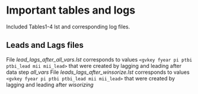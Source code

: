 # Important tables and logs
Included Tables1-4 lst and corresponding log files.

## Leads and Lags files
File *lead_lags_after_all_vars.lst* corresponds to values `<gvkey fyear pi ptbi ptbi_lead mii mii_lead>` that were created by lagging and leading after data step *all_vars* 
File *leads_lags_after_winsorize.lst* corresponds to values `<gvkey fyear pi ptbi ptbi_lead mii mii_lead>` that were created by lagging and leading after *wisorizing* 